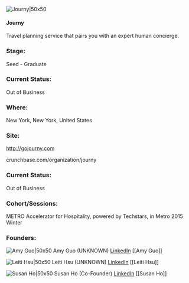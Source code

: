

![Journy|50x50](https://apimg.techstars.com/connect/images/image_files/566ea4ddbbe36fa6e6000001/original/journy_logo.jpg)

#### Journy
Travel planning service that pairs you with an expert human concierge.

### Stage: 
Seed - Graduate 

### Current Status: 
Out of Business

### Where:
New York, New York, United States

### Site:
http://gojourny.com



crunchbase.com/organization/journy

### Current Status: 
Out of Business

### Cohort/Sessions: 
METRO Accelerator for Hospitality, powered by Techstars, in Metro 2015 Winter

### Founders: 

![Amy Guo|50x50](https://apimg.techstars.com/connect/images/image_files/56a7c2ffa93e9ffad1000020/original/Amy's_Head_Shot.jpg) Amy Guo (UNKNOWN) [LinkedIn](https://linkedin.com/in/amyxguo) [[Amy Guo]]

![Leiti Hsu|50x50](https://apimg.techstars.com/connect/images/image_files/566ea191a93e9f094d000003/original/PH155.png) Leiti Hsu (UNKNOWN) [LinkedIn](https://linkedin.com/in/leiti) [[Leiti Hsu]]

![Susan Ho|50x50](https://apimg.techstars.com/connect/images/image_files/56a1f81cbbe36fbe17000001/original/000051040032.jpg) Susan Ho (Co-Founder) [LinkedIn](https://linkedin.com/in/shuchenho) [[Susan Ho]]


